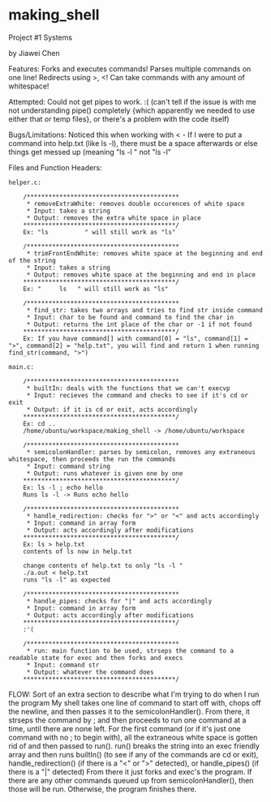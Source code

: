 # making_shell
Project #1 Systems

by Jiawei Chen 

Features: 
    Forks and executes commands!
	Parses multiple commands on one line!
	Redirects using >, <!
    Can take commands with any amount of whitespace! 
    
Attempted: 
    Could not get pipes to work. :( 
    (can't tell if the issue is with me not understanding pipe() completely {which apparently we needed to use either that or temp files}, or there's a problem with the code itself)
    
Bugs/Limitations:
    Noticed this when working with < - 
        If I were to put a command into help.txt (like ls -l), there must be a space afterwards or else things get messed up (meaning "ls -l " not "ls -l"
 
        
Files and Function Headers: 

    helper.c: 
    
        /******************************************
         * removeExtraWhite: removes double occurences of white space 
         * Input: takes a string 
         * Output: removes the extra white space in place 
        ******************************************/
        Ex: "ls          " will still work as "ls"
        
        /******************************************
         * trimFrontEndWhite: removes white space at the beginning and end of the string 
         * Input: takes a string 
         * Output: removes white space at the beginning and end in place
        ******************************************/
        Ex: "     ls   " will still work as "ls"
        
        /******************************************
         * find_str: takes two arrays and tries to find str inside command 
         * Input: char to be found and command to find the char in 
         * Output: returns the int place of the char or -1 if not found 
        ******************************************/
        Ex: If you have command[] with command[0] = "ls", command[1] = ">", command[2] = "help.txt", you will find and return 1 when running find_str(command, ">")
        
    main.c: 
    
        /******************************************
         * builtIn: deals with the functions that we can't execvp 
         * Input: recieves the command and checks to see if it's cd or exit 
         * Output: if it is cd or exit, acts accordingly
        ******************************************/
        Ex: cd ..
        /home/ubuntu/workspace/making_shell -> /home/ubuntu/workspace
        
        /******************************************
         * semicolonHandler: parses by semicolon, removes any extraneous whitespace, then proceeds the run the commands
         * Input: command string
         * Output: runs whatever is given one by one 
        ******************************************/
        Ex: ls -l ; echo hello 
        Runs ls -l -> Runs echo hello
        
        /******************************************
         * handle_redirection: checks for ">" or "<" and acts accordingly 
         * Input: command in array form 
         * Output: acts accordingly after modifications 
        ******************************************/
        Ex: ls > help.txt  
        contents of ls now in help.txt 
        
        change contents of help.txt to only "ls -l " 
        ./a.out < help.txt 
        runs "ls -l" as expected
    
        /******************************************
         * handle_pipes: checks for "|" and acts accordingly
         * Input: command in array form 
         * Output: acts accordingly after modifications 
        ******************************************/
        :'(
        
        /******************************************
         * run: main function to be used, strseps the command to a readable state for exec and then forks and execs
         * Input: command str 
         * Output: whatever the command does 
        ******************************************/
        
FLOW: 
    Sort of an extra section to describe what I'm trying to do when I run the program 
    My shell takes one line of command to start off with, chops off the newline, and then passes it to the semicolonHandler(). 
    From there, it strseps the command by ; and then proceeds to run one command at a time, until there are none left. 
    For the first command (or if it's just one command with no ; to begin with), all the extraneous white space is gotten rid of and then passed to run(). 
    run() breaks the string into an exec friendly array and then runs builtIn() (to see if any of the commands are cd or exit), handle_redirection() (if there is a "<" or ">" detected), or handle_pipes() (if there is a "|" detected)
    From there it just forks and exec's the program. 
    If there are any other commands queued up from semicolonHandler(), then those will be run. Otherwise, the program finishes there.
